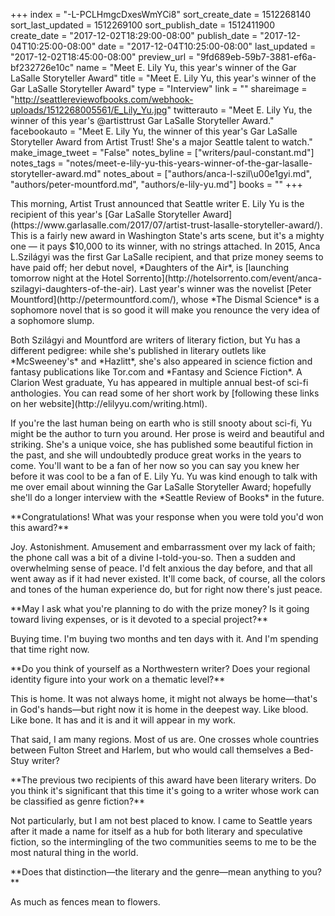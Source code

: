 +++
index = "-L-PCLHmgcDxesWmYCi8"
sort_create_date = 1512268140
sort_last_updated = 1512269100
sort_publish_date = 1512411900
create_date = "2017-12-02T18:29:00-08:00"
publish_date = "2017-12-04T10:25:00-08:00"
date = "2017-12-04T10:25:00-08:00"
last_updated = "2017-12-02T18:45:00-08:00"
preview_url = "9fd689eb-59b7-3881-ef6a-bf232726e10c"
name = "Meet E. Lily Yu, this year's winner of the Gar LaSalle Storyteller Award"
title = "Meet E. Lily Yu, this year's winner of the Gar LaSalle Storyteller Award"
type = "Interview"
link = ""
shareimage = "http://seattlereviewofbooks.com/webhook-uploads/1512268005561/E_Lily_Yu.jpg"
twitterauto = "Meet E. Lily Yu, the winner of this year's @artisttrust Gar LaSalle Storyteller Award."
facebookauto = "Meet E. Lily Yu, the winner of this year's Gar LaSalle Storyteller Award from Artist Trust! She's a major Seattle talent to watch."
make_image_tweet = "False"
notes_byline = ["writers/paul-constant.md"]
notes_tags = "notes/meet-e-lily-yu-this-years-winner-of-the-gar-lasalle-storyteller-award.md"
notes_about = ["authors/anca-l-szil\u00e1gyi.md", "authors/peter-mountford.md", "authors/e-lily-yu.md"]
books = ""
+++
<p class="intro">This morning, Artist Trust announced that Seattle writer E. Lily Yu is the recipient of this year's [Gar LaSalle Storyteller Award](https://www.garlasalle.com/2017/07/artist-trust-lasalle-storyteller-award/). This is a fairly new award in Washington State's arts scene, but it's a mighty one — it pays $10,000 to its winner, with no strings attached. In 2015, Anca L.Szilágyi was the first Gar LaSalle recipient, and that prize money seems to have paid off; her debut novel, *Daughters of the Air*, is [launching tomorrow night at the Hotel Sorrento](http://hotelsorrento.com/event/anca-szilagyi-daughters-of-the-air). Last year's winner was the novelist [Peter Mountford](http://petermountford.com/), whose *The Dismal Science* is a sophomore novel that is so good it will make you renounce the very idea of a sophomore slump.</p>

<p class="intro">Both Szilágyi and Mountford are writers of literary fiction, but Yu has a different pedigree: while she's published in literary outlets like *McSweeney's* and *Hazlitt*, she's also appeared in science fiction and fantasy publications like Tor.com and *Fantasy and Science Fiction*. A Clarion West graduate, Yu has appeared in multiple annual best-of sci-fi anthologies. You can read some of her short work by [following these links on her website](http://elilyyu.com/writing.html).</p>

<p class="intro">If you're the last human being on earth who is still snooty about sci-fi, Yu might be the author to turn you around. Her prose is weird and beautiful and striking. She's a unique voice, she has published some beautiful fiction in the past, and she will undoubtedly produce great works in the years to come. You'll want to be a fan of her now so you can say you knew her before it was cool to be a fan of E. Lily Yu. Yu was kind enough to talk with me over email about winning the Gar LaSalle Storyteller Award; hopefully she'll do a longer interview with the *Seattle Review of Books* in the future.</p>

<p class="noindent">**Congratulations! What was your response when you were told you'd won this award?**</p>

<p class="noindent">Joy. Astonishment. Amusement and embarrassment over my lack of faith; the phone call was a bit of a divine I-told-you-so. Then a sudden and overwhelming sense of peace. I'd felt anxious the day before, and that all went away as if it had never existed. It'll come back, of course, all the colors and tones of the human experience do, but for right now there's just peace.</p>

<p class="noindent">**May I ask what you're planning to do with the prize money? Is it going toward living expenses, or is it devoted to a special project?**</p>

<p class="noindent">Buying time. I'm buying two months and ten days with it. And I'm spending that time right now.</p>

<p class="noindent">**Do you think of yourself as a Northwestern writer? Does your regional identity figure into your work on a thematic level?**</p>

<p class="noindent">This is home. It was not always home, it might not always be home—that's in God's hands—but right now it is home in the deepest way. Like blood. Like bone. It has and it is and it will appear in my work.</p>

That said, I am many regions. Most of us are. One crosses whole countries between Fulton Street and Harlem, but who would call themselves a Bed-Stuy writer?

<p class="noindent">**The previous two recipients of this award have been literary writers. Do you think it's significant that this time it's going to a writer whose work can be classified as genre fiction?**</p>

<p class="noindent">Not particularly, but I am not best placed to know. I came to Seattle years after it made a name for itself as a hub for both literary and speculative fiction, so the intermingling of the two communities seems to me to be the most natural thing in the world.</p>

<p class="noindent">**Does that distinction—the literary and the genre—mean anything to you?**</p>

<p class="noindent">As much as fences mean to flowers.</p>

